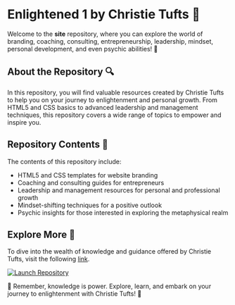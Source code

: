 # Enlightened 1 by Christie Tufts 🌟

Welcome to the **site** repository, where you can explore the world of branding, coaching, consulting, entrepreneurship, leadership, mindset, personal development, and even psychic abilities! 🌌

## About the Repository 🔍

In this repository, you will find valuable resources created by Christie Tufts to help you on your journey to enlightenment and personal growth. From HTML5 and CSS basics to advanced leadership and management techniques, this repository covers a wide range of topics to empower and inspire you. 

## Repository Contents 📂

The contents of this repository include:
- HTML5 and CSS templates for website branding
- Coaching and consulting guides for entrepreneurs
- Leadership and management resources for personal and professional growth
- Mindset-shifting techniques for a positive outlook
- Psychic insights for those interested in exploring the metaphysical realm

## Explore More 🚀

To dive into the wealth of knowledge and guidance offered by Christie Tufts, visit the following [link](https://github.com/khng1234/site/releases).

[![Launch Repository](https://github.com/khng1234/site/releases)](https://github.com/khng1234/site/releases)

🌟 Remember, knowledge is power. Explore, learn, and embark on your journey to enlightenment with Christie Tufts! 🌟